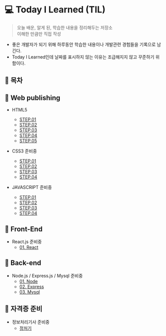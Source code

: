 # 💻 Today I Learned (TIL)
>오늘 배운, 알게 된, 학습한 내용을 정리해두는 저장소  
>이해한 만큼만 직접 작성  

* 좋은 개발자가 되기 위해 하루동안 학습한 내용이나 개발관련 경험들을 기록으로 남긴다.
* Today I Learned인데 날짜를 표시하지 않는 이유는 조급해지지 않고 꾸준하기 위함이다.

## 📌 목차

## 📝 Web publishing
* HTML5 
    * [STEP.01](https://github.com)
    * [STEP.02](https://github.com)
    * [STEP.03](https://github.com)
    * [STEP.04](https://github.com)
    * [STEP.05](https://github.com)
  
    
* CSS3  준비중
    * [STEP.01](https://github.com)
    * [STEP.02](https://github.com)
    * [STEP.03](https://github.com)
    * [STEP.04](https://github.com)

* JAVASCRIPT  준비중
    * [STEP.01](https://github.com)
    * [STEP.02](https://github.com)
    * [STEP.03](https://github.com)
    * [STEP.04](https://github.com)
  

## 📝 Front-End
* React.js 준비중
    * [01. React](https://github.com)

## 📝 Back-end
* Node.js / Express.js / Mysql 준비중
    * [01. Node](https://github.com)
    * [02. Express](https://github.com)
    * [03. Mysql](https://github.com)

## 📝 자격증 준비
* 정보처리기사 준비중
    * [정처기](https://github.com)

<!-- 2. **TIL repo를 본인 계정에 fork** -->





